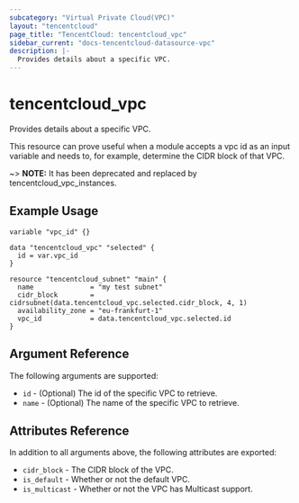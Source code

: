 ```yaml
---
subcategory: "Virtual Private Cloud(VPC)"
layout: "tencentcloud"
page_title: "TencentCloud: tencentcloud_vpc"
sidebar_current: "docs-tencentcloud-datasource-vpc"
description: |-
  Provides details about a specific VPC.
---
```


# tencentcloud_vpc

Provides details about a specific VPC.

This resource can prove useful when a module accepts a vpc id as an input variable and needs to, for example, determine the CIDR block of that VPC.

~> **NOTE:** It has been deprecated and replaced by tencentcloud_vpc_instances.

## Example Usage

```hcl
variable "vpc_id" {}

data "tencentcloud_vpc" "selected" {
  id = var.vpc_id
}

resource "tencentcloud_subnet" "main" {
  name              = "my test subnet"
  cidr_block        = cidrsubnet(data.tencentcloud_vpc.selected.cidr_block, 4, 1)
  availability_zone = "eu-frankfurt-1"
  vpc_id            = data.tencentcloud_vpc.selected.id
}
```

## Argument Reference

The following arguments are supported:

* `id` - (Optional) The id of the specific VPC to retrieve.
* `name` - (Optional) The name of the specific VPC to retrieve.

## Attributes Reference

In addition to all arguments above, the following attributes are exported:

* `cidr_block` - The CIDR block of the VPC.
* `is_default` - Whether or not the default VPC.
* `is_multicast` - Whether or not the VPC has Multicast support.


